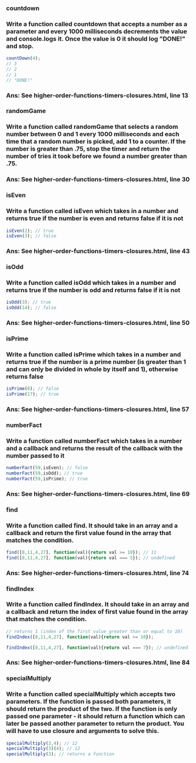 ### countdown
### Write a function called countdown that accepts a number as a parameter and every 1000 milliseconds decrements the value and console.logs it. Once the value is 0 it should log "DONE!" and stop.

```javascript
countDown(4);
// 3
// 2
// 1
// "DONE!"
```
### Ans: See  higher-order-functions-timers-closures.html, line 13

### randomGame
### Write a function called randomGame that selects a random number between 0 and 1 every 1000 milliseconds and each time that a random number is picked, add 1 to a counter. If the number is greater than .75, stop the timer and return the number of tries it took before we found a number greater than .75.
### Ans: See  higher-order-functions-timers-closures.html, line 30

### isEven
### Write a function called isEven which takes in a number and returns true if the number is even and returns false if it is not

```javascript
isEven(2); // true
isEven(3); // false
```
### Ans: See  higher-order-functions-timers-closures.html, line 43

### isOdd
### Write a function called isOdd which takes in a number and returns true if the number is odd and returns false if it is not

```javascript
isOdd(3); // true
isOdd(14); // false
```
### Ans: See  higher-order-functions-timers-closures.html, line 50

### isPrime
### Write a function called isPrime which takes in a number and returns true if the number is a prime number (is greater than 1 and can only be divided in whole by itself and 1), otherwise returns false

```javascript
isPrime(8); // false
isPrime(17); // true
```
### Ans: See  higher-order-functions-timers-closures.html, line 57

### numberFact
### Write a function called numberFact which takes in a number and a callback and returns the result of the callback with the number passed to it

```javascript
numberFact(59,isEven); // false
numberFact(59,isOdd); // true
numberFact(59,isPrime); // true
```
### Ans: See  higher-order-functions-timers-closures.html, line 69

### find
### Write a function called find. It should take in an array and a callback and return the first value found in the array that matches the condition.

```javascript
find([8,11,4,27], function(val){return val >= 10}); // 11
find([8,11,4,27], function(val){return val === 5}); // undefined
```
### Ans: See  higher-order-functions-timers-closures.html, line 74

### findIndex
### Write a function called findIndex. It should take in an array and a callback and return the index of first value found in the array that matches the condition.

```javascript
// returns 1 (index of the first value greater than or equal to 10)
findIndex([8,11,4,27], function(val){return val >= 10});

findIndex([8,11,4,27], function(val){return val === 7}); // undefined
```
### Ans: See  higher-order-functions-timers-closures.html, line 84


### specialMultiply
### Write a function called specialMultiply which accepts two parameters. If the function is passed both parameters, it should return the product of the two. If the function is only passed one parameter - it should return a function which can later be passed another parameter to return the product. You will have to use closure and arguments to solve this.

```javascript
specialMultiply(3,4); // 12
specialMultiply(3)(4); // 12
specialMultiply(3); // returns a function 
```
